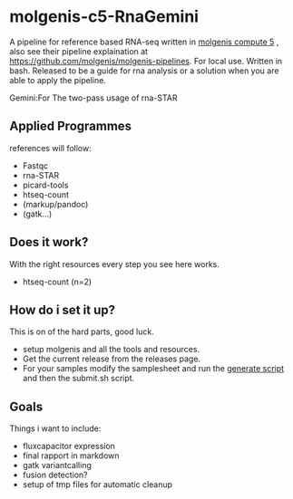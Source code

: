 molgenis-c5-RnaGemini
=====================


A pipeline for reference based RNA-seq written in [molgenis compute 5](http://www.molgenis.org/wiki/ComputeStart) , also see their pipeline explaination at https://github.com/molgenis/molgenis-pipelines. For local use. Written in bash. Released to be a guide for rna analysis or a solution when you are able to apply the pipeline.

Gemini:For The two-pass usage of rna-STAR

Applied Programmes
------------------

references will follow:

+ Fastqc
+ rna-STAR
+ picard-tools
+ htseq-count
+ (markup/pandoc)
+ (gatk...)


Does it work?
-------------

With the right resources every step you see here works.

+ htseq-count (n=2)

How do i set it up?
-------------------

This is on of the hard parts, good luck.

+ setup molgenis and all the tools and resources.
+ Get the current release from the releases page.
+ For your samples modify the samplesheet and run the [ generate script ](https://github.com/mmterpstra/molgenis-c5-RnaGemini/GenerateScripts.sh) and then the submit.sh script.


Goals
-----

Things i want to include:

+ fluxcapacitor expression
+ final rapport in markdown
+ gatk variantcalling
+ fusion detection?
+ setup of tmp files for automatic cleanup
